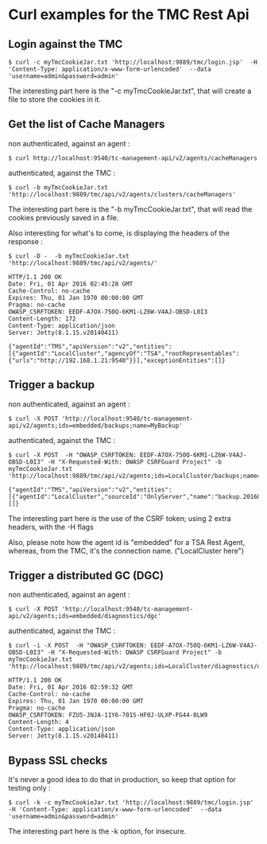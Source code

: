 Curl examples for the TMC Rest Api
==================================

Login against the TMC
-----------------
    $ curl -c myTmcCookieJar.txt 'http://localhost:9889/tmc/login.jsp'  -H 'Content-Type: application/x-www-form-urlencoded'  --data 'username=admin&password=admin'

The interesting part here is the "-c myTmcCookieJar.txt", that will create a file to store the cookies in it.

Get the list of Cache Managers
------------------------------

non authenticated, against an agent :

    $ curl http://localhost:9540/tc-management-api/v2/agents/cacheManagers

authenticated, against the TMC :

    $ curl -b myTmcCookieJar.txt 'http://localhost:9889/tmc/api/v2/agents/clusters/cacheManagers'

The interesting part here is the "-b myTmcCookieJar.txt", that will read the cookies previously saved in a file.

Also interesting for what's to come, is displaying the headers of the response :


    $ curl -D -  -b myTmcCookieJar.txt  'http://localhost:9889/tmc/api/v2/agents/'

    HTTP/1.1 200 OK
    Date: Fri, 01 Apr 2016 02:45:28 GMT
    Cache-Control: no-cache
    Expires: Thu, 01 Jan 1970 00:00:00 GMT
    Pragma: no-cache
    OWASP_CSRFTOKEN: EEDF-A7OX-750Q-6KM1-LZ6W-V4AJ-OBSD-L0I3
    Content-Length: 172
    Content-Type: application/json
    Server: Jetty(8.1.15.v20140411)

    {"agentId":"TMS","apiVersion":"v2","entities":[{"agentId":"LocalCluster","agencyOf":"TSA","rootRepresentables":{"urls":"http://192.168.1.21:9540"}}],"exceptionEntities":[]}


Trigger a backup
-------------

non authenticated, against an agent :

    $ curl -X POST 'http://localhost:9540/tc-management-api/v2/agents;ids=embedded/backups;name=MyBackup'

authenticated, against the TMC :

    $ curl -X POST  -H "OWASP_CSRFTOKEN: EEDF-A7OX-750Q-6KM1-LZ6W-V4AJ-OBSD-L0I3" -H "X-Requested-With: OWASP CSRFGuard Project" -b myTmcCookieJar.txt 'http://localhost:9889/tmc/api/v2/agents;ids=LocalCluster/backups;name=MyBackup'

    {"agentId":"TMS","apiVersion":"v2","entities":[{"agentId":"LocalCluster","sourceId":"OnlyServer","name":"backup.20160331.225335","status":"RUNNING","error":null}],"exceptionEntities":[]}

The interesting part here is the use of the CSRF token; using 2 extra headers, with the -H flags

Also, please note how the agent id is "embedded" for a TSA Rest Agent, whereas, from the TMC, it's the connection name. ("LocalCluster here")

Trigger a distributed GC (DGC)
------------------------------

non authenticated, against an agent :

    $ curl -X POST 'http://localhost:9540/tc-management-api/v2/agents;ids=embedded/diagnostics/dgc'

authenticated, against the TMC :

    $ curl -i -X POST  -H "OWASP_CSRFTOKEN: EEDF-A7OX-750Q-6KM1-LZ6W-V4AJ-OBSD-L0I3" -H "X-Requested-With: OWASP CSRFGuard Project" -b myTmcCookieJar.txt 'http://localhost:9889/tmc/api/v2/agents;ids=LocalCluster/diagnostics/dgc'

    HTTP/1.1 200 OK
    Date: Fri, 01 Apr 2016 02:59:32 GMT
    Cache-Control: no-cache
    Expires: Thu, 01 Jan 1970 00:00:00 GMT
    Pragma: no-cache
    OWASP_CSRFTOKEN: FZU5-JNJA-11Y6-701S-HF0J-ULXP-FG44-0LW9
    Content-Length: 4
    Content-Type: application/json
    Server: Jetty(8.1.15.v20140411)

Bypass SSL checks
-----------------

It's never a good idea to do that in production, so keep that option for testing only :


    $ curl -k -c myTmcCookieJar.txt 'http://localhost:9889/tmc/login.jsp'  -H 'Content-Type: application/x-www-form-urlencoded'  --data 'username=admin&password=admin'

The interesting part here is the -k option, for insecure.
